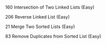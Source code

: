 160 Intersection of Two Linked Lists (Easy)

206 Reverse Linked List (Easy)

21 Merge Two Sorted Lists (Easy)

83 Remove Duplicates from Sorted List (Easy)
